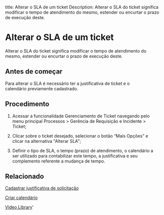 title:  Alterar o SLA de um ticket 
Description: Alterar o SLA do ticket significa modificar o tempo de atendimento do mesmo, estender ou encurtar o prazo de execução deste. 
# Alterar o SLA de um ticket

Alterar o SLA do ticket significa modificar o tempo de atendimento do mesmo, estender ou encurtar o prazo de execução deste.

Antes de começar
----------------

Para alterar o SLA é necessário ter a justificativa de ticket e o
calendário previamente cadastrado.

Procedimento
------------

1.  Acessar a funcionalidade Gerenciamento de Ticket navegando pelo menu
    principal Processos \> Gerência de Requisição e Incidente \> Ticket;

2.  Clicar sobre o ticket desejado, selecionar o botão “Mais Opções” e clicar na
    alternativa "Alterar SLA";

3.  Definir o tipo de SLA, o tempo (prazo) de atendimento, o calendário a ser
    utilizado para contabilizar este tempo, a justificativa e seu
    complemento referente a mudança de tempo.

Relacionado
-----------

[Cadastrar justificativa de solicitação](/pt-br/citsmart-platform-9/processes/portfolio-and-catalog/configuration/register-request-justification.html)

[Criar calendário](/pt-br/citsmart-platform-9/platform-administration/time/create-calendar.html)

<i class='fa fa-youtube-play  fa-2x' style='color:#97ce17;vertical-align: middle;'> </i> [Video Library](https://www.youtube.com/playlist?list=PLB5qK2uzf2ROn4Xs6UdH84Ujzta2iJ6Ei)'

<!-- !!! tip "About"

    <b>Product/Version:</b> CITSmart | 9.00 &nbsp;&nbsp;
    <b>Updated:</b>01/16/2019 - Larissa Lourenço
